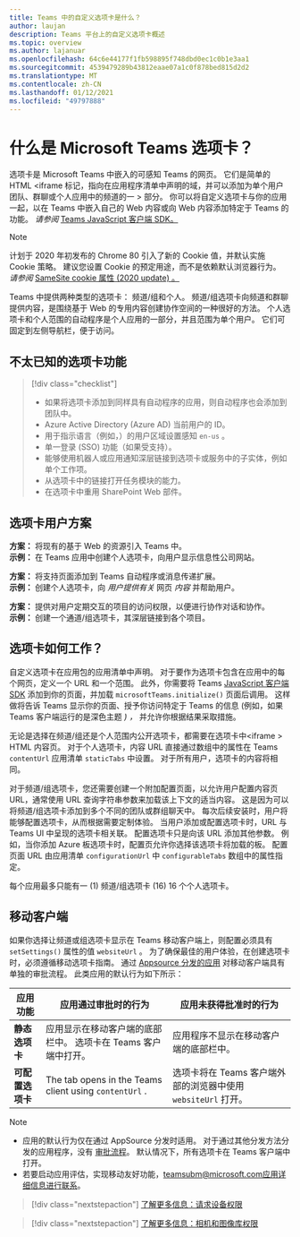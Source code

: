 ```yaml
---
title: Teams 中的自定义选项卡是什么？
author: laujan
description: Teams 平台上的自定义选项卡概述
ms.topic: overview
ms.author: lajanuar
ms.openlocfilehash: 64c6e44177f1fb598895f748dbd0ec1c0b1e3aa1
ms.sourcegitcommit: 4539479289b43812eaae07a1c0f878bed815d2d2
ms.translationtype: MT
ms.contentlocale: zh-CN
ms.lasthandoff: 01/12/2021
ms.locfileid: "49797888"
---
```

# <a name="what-are-microsoft-teams-tabs"></a>什么是 Microsoft Teams 选项卡？

选项卡是 Microsoft Teams 中嵌入的可感知 Teams 的网页。 它们是简单的 HTML <iframe 标记，指向在应用程序清单中声明的域，并可以添加为单个用户团队、群聊或个人应用中的频道的一 \> 部分。 你可以将自定义选项卡与你的应用一起，以在 Teams 中嵌入自己的 Web 内容或向 Web 内容添加特定于 Teams 的功能。 *请参阅* [Teams JavaScript 客户端 SDK。](/javascript/api/overview/msteams-client)

> [!NOTE]
> 计划于 2020 年初发布的 Chrome 80 引入了新的 Cookie 值，并默认实施 Cookie 策略。 建议您设置 Cookie 的预定用途，而不是依赖默认浏览器行为。 *请参阅* [SameSite cookie 属性 (2020 update) 。](../resources/samesite-cookie-update.md)

Teams 中提供两种类型的选项卡： 频道/组和个人。 频道/组选项卡向频道和群聊提供内容，是围绕基于 Web 的专用内容创建协作空间的一种很好的方法。 个人选项卡和个人范围的自动程序是个人应用的一部分，并且范围为单个用户。 它们可固定到左侧导航栏，便于访问。

## <a name="lesser-known-tab-features"></a>不太已知的选项卡功能

> [!div class="checklist"]
>
> * 如果将选项卡添加到同样具有自动程序的应用，则自动程序也会添加到团队中。
> * Azure Active Directory (Azure AD) 当前用户的 ID。
> * 用于指示语言（例如，）的用户区域设置感知 `en-us` 。 
> * 单一登录 (SSO) 功能（如果受支持）。
> * 能够使用机器人或应用通知深层链接到选项卡或服务中的子实体，例如单个工作项。
> * 从选项卡中的链接打开任务模块的能力。
> * 在选项卡中重用 SharePoint Web 部件。

## <a name="tabs-user-scenarios"></a>选项卡用户方案

**方案：** 将现有的基于 Web 的资源引入 Teams 中。 \
**示例：** 在 Teams 应用中创建个人选项卡，向用户显示信息性公司网站。

**方案：** 将支持页面添加到 Teams 自动程序或消息传递扩展。 \
**示例：** 创建个人选项卡，向 *用户提供有关* 网页 *内容* 并帮助用户。

**方案：** 提供对用户定期交互的项目的访问权限，以便进行协作对话和协作。 \
**示例：** 创建一个通道/组选项卡，其深层链接到各个项目。

## <a name="how-do-tabs-work"></a>选项卡如何工作？

自定义选项卡在应用包的应用清单中声明。 对于要作为选项卡包含在应用中的每个网页，定义一个 URL 和一个范围。 此外，你需要将 Teams [JavaScript 客户端 SDK](/javascript/api/overview/msteams-client) 添加到你的页面，并加载 `microsoftTeams.initialize()` 页面后调用。 这样做将告诉 Teams 显示你的页面、授予你访问特定于 Teams 的信息 (例如，如果 Teams 客户端运行的是深色主题 *) ，* 并允许你根据结果采取措施。

无论是选择在频道/组还是个人范围内公开选项卡，都需要在选项卡中<iframe \> HTML 内容页。 [](~/tabs/how-to/create-tab-pages/content-page.md)对于个人选项卡，内容 URL 直接通过数组中的属性在 Teams `contentUrl` 应用清单 `staticTabs` 中设置。 对于所有用户，选项卡的内容将相同。

对于频道/组选项卡，您还需要创建一个附加配置页面，以允许用户配置内容页 URL，通常使用 URL 查询字符串参数来加载该上下文的适当内容。 这是因为可以将频道/组选项卡添加到多个不同的团队或群组聊天中。 每次后续安装时，用户将能够配置选项卡，从而根据需要定制体验。 当用户添加或配置选项卡时，URL 与 Teams UI 中呈现的选项卡相关联。 配置选项卡只是向该 URL 添加其他参数。 例如，当你添加 Azure 板选项卡时，配置页允许你选择该选项卡将加载的板。 配置页面 URL 由应用清单  `configurationUrl` 中 `configurableTabs` 数组中的属性指定。

每个应用最多只能有一 (1) 频道/组选项卡 (16) 16 个个人选项卡。

## <a name="mobile-clients"></a>移动客户端

如果你选择让频道或组选项卡显示在 Teams 移动客户端上，则配置必须具有 `setSettings()` 属性的值 `websiteUrl` 。 为了确保最佳的用户体验，在创建选项卡时，必须遵循移动[](~/tabs/design/tabs-mobile.md)选项卡指南。 通过 [Appsource 分发的应用](~/concepts/deploy-and-publish/appsource/publish.md) 对移动客户端具有单独的审批流程。 此类应用的默认行为如下所示：

| **应用功能** | **应用通过审批时的行为** | **应用未获得批准时的行为** |
| --- | --- | --- |
| **静态选项卡** | 应用显示在移动客户端的底部栏中。 选项卡在 Teams 客户端中打开。 | 应用程序不显示在移动客户端的底部栏中。 |
| **可配置选项卡** | The tab opens in the Teams client using `contentUrl` . | 选项卡将在 Teams 客户端外部的浏览器中使用 `websiteUrl` 打开。 |


>[!NOTE]
>
>- 应用的默认行为仅在通过 AppSource 分发时适用。 对于通过其他分发方法分发的应用程序，没有 [审批流程](~/concepts/deploy-and-publish/overview.md)。 默认情况下，所有选项卡在 Teams 客户端中打开。
>- 若要启动应用评估，实现移动友好功能，teamsubm@microsoft.com应用详细信息进行联系。


> [!div class="nextstepaction"]
> [了解更多信息：请求设备权限](/concepts/device-capabilities/native-device-permissions.md)

> [!div class="nextstepaction"]
>[了解更多信息：相机和图像库权限](/concepts/device-capabilities/mobile-camera-image-permissions.md)
